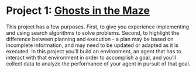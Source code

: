 
# Project 1: [Ghosts in the Maze](https://github.com/vamsikrishna1999/AI-Projects/blob/main/ghosts_in_the_maze/Fall%20520%20-%20Project%201.pdf)  

This project has a few purposes. First, to give you experience implementing and using search algorithms to solve problems. Second, to highlight the difference between planning and execution - a plan may be based on incomplete information, and may need to be updated or adapted as it is executed. In this project you’ll build an environment, an agent that has to interact with that environment in order to accomplish a goal, and you’ll collect data to analyze the performance of your agent in pursuit of that goal.


